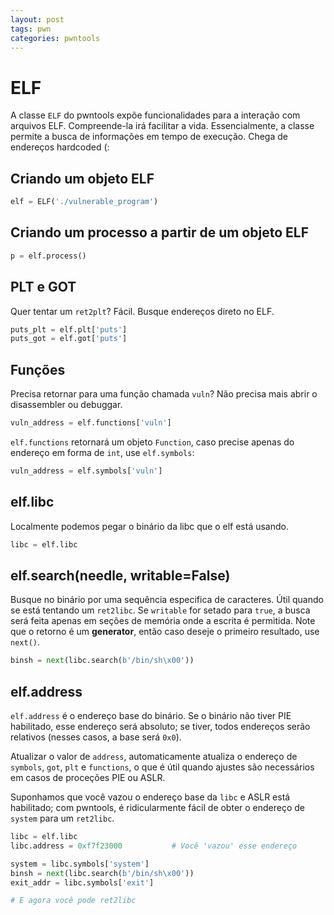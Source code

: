 ```yaml
---
layout: post
tags: pwn
categories: pwntools
---
```


# ELF

A classe `ELF` do pwntools expõe funcionalidades para a interação com arquivos ELF. Compreende-la irá facilitar a vida. Essencialmente, a classe permite a busca de informações em tempo de execução. Chega de endereços hardcoded (:

## Criando um objeto ELF

```python
elf = ELF('./vulnerable_program')
```

## Criando um processo a partir de um objeto ELF

```python
p = elf.process()
```

## PLT e GOT

Quer tentar um `ret2plt`? Fácil. Busque endereços direto no ELF.

```python
puts_plt = elf.plt['puts']
puts_got = elf.got['puts']
```

## Funções

Precisa retornar para uma função chamada `vuln`? Não precisa mais abrir o disassembler ou debuggar.

```python
vuln_address = elf.functions['vuln']
```

`elf.functions` retornará um objeto `Function`, caso precise apenas do endereço em forma de `int`, use `elf.symbols`:

```python
vuln_address = elf.symbols['vuln']
```

## elf.libc

Localmente podemos pegar o binário da libc que o elf está usando.

```python
libc = elf.libc
```

## elf.search\(needle, writable=False\)

Busque no binário por uma sequência especifica de caracteres. Útil quando se está tentando um `ret2libc`. Se `writable` for setado para `true`, a busca será feita apenas em seções de memória onde a escrita é permitida. Note que o retorno é um **generator**, então caso deseje o primeiro resultado, use `next()`.

```python
binsh = next(libc.search(b'/bin/sh\x00'))
```

## elf.address

`elf.address` é o endereço base do binário. Se o binário não tiver PIE habilitado, esse endereço será absoluto; se tiver, todos endereços serão relativos \(nesses casos, a base será `0x0`\).

Atualizar o valor de `address`, automaticamente atualiza o endereço de `symbols`, `got`, `plt` e `functions`, o que é útil quando ajustes são necessários em casos de proceções PIE ou ASLR.

Suponhamos que você vazou o endereço base da `libc` e ASLR está habilitado; com pwntools, é ridicularmente fácil de obter o endereço de `system` para um `ret2libc`.

```python
libc = elf.libc
libc.address = 0xf7f23000           # Você 'vazou' esse endereço

system = libc.symbols['system']
binsh = next(libc.search(b'/bin/sh\x00'))
exit_addr = libc.symbols['exit']

# E agora você pode ret2libc
```

